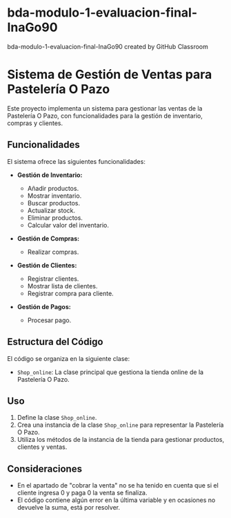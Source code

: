 # bda-modulo-1-evaluacion-final-InaGo90
bda-modulo-1-evaluacion-final-InaGo90 created by GitHub Classroom

# Sistema de Gestión de Ventas para Pastelería O Pazo

Este proyecto implementa un sistema para gestionar las ventas de la Pastelería O Pazo, con funcionalidades para la gestión de inventario, compras y clientes.

## Funcionalidades

El sistema ofrece las siguientes funcionalidades:

* **Gestión de Inventario:**

    * Añadir productos.
    * Mostrar inventario.
    * Buscar productos.
    * Actualizar stock.
    * Eliminar productos.
    * Calcular valor del inventario.

* **Gestión de Compras:**
    * Realizar compras.

* **Gestión de Clientes:**

    * Registrar clientes.
    * Mostrar lista de clientes.
    * Registrar compra para cliente.

* **Gestión de Pagos:**

    * Procesar pago.

## Estructura del Código

El código se organiza en la siguiente clase:

* `Shop_online`: La clase principal que gestiona la tienda online de la Pastelería O Pazo.

## Uso

1.  Define la clase `Shop_online`.
2.  Crea una instancia de la clase `Shop_online` para representar la Pastelería O Pazo.
3.  Utiliza los métodos de la instancia de la tienda para gestionar productos, clientes y ventas.

## Consideraciones

* En el apartado de "cobrar la venta" no se ha tenido en cuenta que si el cliente ingresa 0 y paga 0 la venta se finaliza.
* El código contiene algún error en la última variable y en ocasiones no devuelve la suma, está por resolver.
